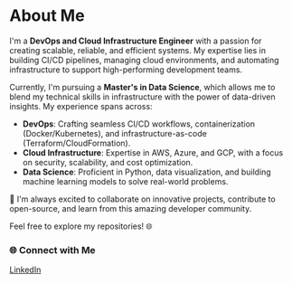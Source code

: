 # About Me

I'm a **DevOps and Cloud Infrastructure Engineer** with a passion for creating scalable, reliable, and efficient systems. My expertise lies in building CI/CD pipelines, managing cloud environments, and automating infrastructure to support high-performing development teams.

Currently, I'm pursuing a **Master's in Data Science**, which allows me to blend my technical skills in infrastructure with the power of data-driven insights. My experience spans across:

- **DevOps**: Crafting seamless CI/CD workflows, containerization (Docker/Kubernetes), and infrastructure-as-code (Terraform/CloudFormation).  
- **Cloud Infrastructure**: Expertise in AWS, Azure, and GCP, with a focus on security, scalability, and cost optimization.  
- **Data Science**: Proficient in Python, data visualization, and building machine learning models to solve real-world problems.

🚀 I'm always excited to collaborate on innovative projects, contribute to open-source, and learn from this amazing developer community.

Feel free to explore my repositories! 🌐  
### 🌐 Connect with Me
[LinkedIn](https://www.linkedin.com/in/ghulam-rabbani-032b8629b/)  
